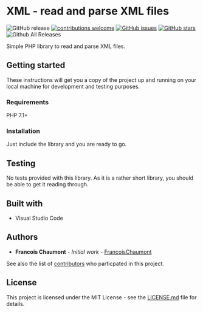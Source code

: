 # XML - read and parse XML files

![GitHub release](https://img.shields.io/github/release/FrancoisChaumont/xml-read.svg)
[![contributions welcome](https://img.shields.io/badge/contributions-welcome-brightgreen.svg?style=flat)](https://github.com/FrancoisChaumont/xml-read/issues)
[![GitHub issues](https://img.shields.io/github/issues/FrancoisChaumont/xml-read.svg)](https://github.com/FrancoisChaumont/xml-read/issues)
[![GitHub stars](https://img.shields.io/github/stars/FrancoisChaumont/xml-read.svg)](https://github.com/FrancoisChaumont/xml-read/stargazers)
![Github All Releases](https://img.shields.io/github/downloads/FrancoisChaumont/xml-read/total.svg)

Simple PHP library to read and parse XML files.

## Getting started
These instructions will get you a copy of the project up and running on your local machine for development and testing purposes.

### Requirements
PHP 7.1+

### Installation
Just include the library and you are ready to go.

## Testing
No tests provided with this library. As it is a rather short library, you should be able to get it reading through.

## Built with
* Visual Studio Code

## Authors
* **Francois Chaumont** - *Initial work* - [FrancoisChaumont](https://github.com/FrancoisChaumont)

See also the list of [contributors](https://github.com/FrancoisChaumont/db/graphs/contributors) who particpated in this project.

## License
This project is licensed under the MIT License - see the [LICENSE.md](LICENSE.md) file for details.
